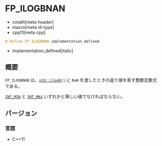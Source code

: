 # FP_ILOGBNAN
* cmath[meta header]
* macro[meta id-type]
* cpp11[meta cpp]

```cpp
# define FP_ILOGBNAN implementation_defined
```
* implementation_defined[italic]

## 概要
`FP_ILOGBNAN` は、[`std::ilogb()`](ilogb.md) に `NaN` を渡したときの返り値を表す整数定数式である。

[`INT_MIN`](/reference/climits/int_min.md) と [`INT_MAX`](/reference/climits/int_max.md) いずれかと等しい値でなければならない。


## バージョン
### 言語
- C++11
